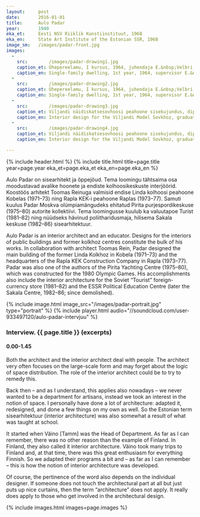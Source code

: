 ```yaml
---
layout: 	post
date:   	2016-01-01
title:  	Aulo Padar
year:		1940
eka_et:		Eesti NSV Riiklik Kunstiinstituut, 1968
eka_en:		State Art Institute of the Estonian SSR, 1968
image_sm:	/images/padar-front.jpg
images:
  -
    src: 		/images/padar-drawing1.jpg
    caption_et: Ühepereelamu, I kursus, 1964, juhendaja E.&nbsp;Velbri, põhiplaan ja asendiplaan
    caption_en: Single-family dwelling, 1st year, 1964, supervisor E.&nbsp;Velbri, floor- and site plan
  -
    src: 		/images/padar-drawing2.jpg
    caption_et: Ühepereelamu, I kursus, 1964, juhendaja E.&nbsp;Velbri, vaade lõunast
    caption_en: Single-family dwelling, 1st year, 1964, supervisor E.&nbsp;Velbri, view from the south
  -
    src: 		/images/padar-drawing3.jpg
    caption_et: Viljandi näidiskatsesovhoosi peahoone sisekujundus, diplomitöö, 1968, juhendaja B.&nbsp;Tomberg, plaanid
    caption_en: Interior design for the Viljandi Model Sovkhoz, graduate project, 1968, supervisor B.&nbsp;Tomberg, design plans
  -
    src: 		/images/padar-drawing4.jpg
    caption_et: Viljandi näidiskatsesovhoosi peahoone sisekujundus, diplomitöö, 1968, juhendaja B.&nbsp;Tomberg, lõige
    caption_en: Interior design for the Viljandi Model Sovkhoz, graduate project, 1968, supervisor B.&nbsp;Tomberg, section

---
```


{% include header.html %}
{% include title.html title=page.title year=page.year eka_et=page.eka_et eka_en=page.eka_en %}

Aulo Padar on sisearhitekt ja õppejõud. Tema loomingu tähtsaima osa moodustavad avalike hoonete ja endiste kolhoosikeskuste interjöörid. Koostöös arhitekt Toomas Reinuga valmisid endise Linda kolhoosi peahoone Kobelas (1971–73) ning Rapla KEK-i peahoone Raplas (1973–77). Samuti kuulus Padar Moskva olümpiamängudeks ehitatud Pirita purjespordikeskuse (1975–80) autorite kollektiivi. Tema loomingusse kuulub ka valuutapoe Turist (1981–82) ning nüüdseks hävinud poliitharidusmaja, hilisema Sakala keskuse (1982–86) sisearhitektuur.

Aulo Padar is an interior architect and an educator. Designs for the interiors of public buildings and former kolkhoz centres constitute the bulk of his works. In collaboration with architect Toomas Rein, Padar designed the main building of the former Linda Kolkhoz in Kobela (1971–73) and the headquarters of the Rapla KEK Construction Company in Rapla (1973–77). Padar was also one of the authors of the Pirita Yachting Centre (1975–80), which was constructed for the 1980 Olympic Games. His accomplishments also include the interior architecture for the Soviet “Tourist” foreign-currency store (1981–82) and the ESSR Political Education Centre (later the Sakala Centre, 1982–86; since demolished).

{% include image.html image_src="/images/padar-portrait.jpg" type="portrait" %}
{% include player.html audio="//soundcloud.com/user-933497120/aulo-padar-intervjuu" %}

### Interview. {{ page.title }} (excerpts)

#### 0.00-1.45

Both the architect and the interior architect deal with people. The architect very often focuses on the large-scale form and may forget about the logic of space distribution. The role of the interior architect could be to try to remedy this.

Back then – and as I understand, this applies also nowadays – we never wanted to be a department for artisans, instead we took an interest in the notion of space. I personally have done a lot of architecture: adapted it, redesigned, and done a few things on my own as well. So the Estonian term sisearhitektuur (interior architecture) was also somewhat a result of what was taught at school.

It started when Väino [Tamm] was the Head of Department. As far as I can remember, there was no other reason than the example of Finland. In Finland, they also called it interior architecture. Väino took many trips to Finland and, at that time, there was this great enthusiasm for everything Finnish. So we adapted their programs a bit and – as far as I can remember – this is how the notion of interior architecture was developed.

Of course, the pertinence of the word also depends on the individual designer. If someone does not touch the architectural part at all but just puts up nice curtains, then the term “architecture” does not apply. It really does apply to those who get involved in the architectural design.

{% include images.html images=page.images %}
